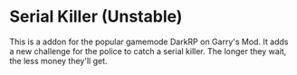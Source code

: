# Serial Killer (Unstable)
This is a addon for the popular gamemode DarkRP on Garry's Mod.
It adds a new challenge for the police to catch a serial killer.
The longer they wait, the less money they'll get.
